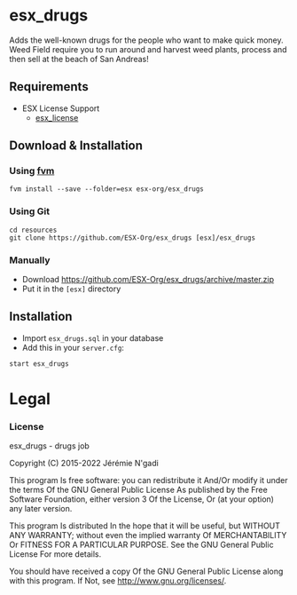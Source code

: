 # esx_drugs

Adds the well-known drugs for the people who want to make quick money. Weed Field require you to run around and harvest weed plants, process and then sell at the beach of San Andreas!

## Requirements
* ESX License Support
  * [esx_license](https://github.com/ESX-Org/esx_license)

## Download & Installation

### Using [fvm](https://github.com/qlaffont/fvm-installer)
```
fvm install --save --folder=esx esx-org/esx_drugs
```

### Using Git
```
cd resources
git clone https://github.com/ESX-Org/esx_drugs [esx]/esx_drugs
```

### Manually
- Download https://github.com/ESX-Org/esx_drugs/archive/master.zip
- Put it in the `[esx]` directory

## Installation
- Import `esx_drugs.sql` in your database
- Add this in your `server.cfg`:

```
start esx_drugs
```

# Legal
### License
esx_drugs - drugs job

Copyright (C) 2015-2022 Jérémie N'gadi

This program Is free software: you can redistribute it And/Or modify it under the terms Of the GNU General Public License As published by the Free Software Foundation, either version 3 Of the License, Or (at your option) any later version.

This program Is distributed In the hope that it will be useful, but WITHOUT ANY WARRANTY; without even the implied warranty Of MERCHANTABILITY Or FITNESS FOR A PARTICULAR PURPOSE. See the GNU General Public License For more details.

You should have received a copy Of the GNU General Public License along with this program. If Not, see http://www.gnu.org/licenses/.
